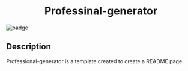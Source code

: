 # <h1 align="center">Professinal-generator </h1>
![badge](https://img.shields.io/badge/license-Chrome-yellow.swg)

## Description
 
Professional-generator is a template created to create a README page 